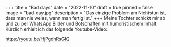 +++
title = "Bad days"
date = "2022-11-10"
draft = true
pinned = false
image = "bad-day.jpg"
description = "Das einzige Problem am Nichtstun ist, dass man nie weiss, wann man fertig ist."
+++
Meine Tochter schickt mir ab und zu per WhatsApp Bilder und Botschaften mit humoristischem Inhalt. Kürzlich erhielt ich das folgende Youtube-Video:

<https://youtu.be/HjPgdhRsGIQ>